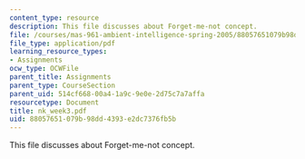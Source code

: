 ```yaml
---
content_type: resource
description: This file discusses about Forget-me-not concept.
file: /courses/mas-961-ambient-intelligence-spring-2005/88057651079b98dd4393e2dc7376fb5b_nk_week3.pdf
file_type: application/pdf
learning_resource_types:
- Assignments
ocw_type: OCWFile
parent_title: Assignments
parent_type: CourseSection
parent_uid: 514cf668-00a4-1a9c-9e0e-2d75c7a7affa
resourcetype: Document
title: nk_week3.pdf
uid: 88057651-079b-98dd-4393-e2dc7376fb5b
---
```

This file discusses about Forget-me-not concept.

